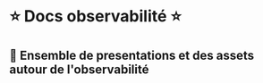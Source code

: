 # :star: Docs observabilité :star:
## :green_book: Ensemble de presentations et des assets autour de l'observabilité
